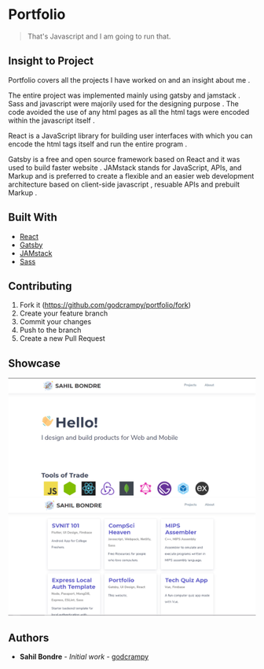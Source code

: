 # Portfolio
> That's Javascript and I am going to run that.

## Insight to Project

Portfolio covers all the projects I have worked on and an insight about me .

The entire project was implemented mainly using gatsby and jamstack . Sass and javascript were majorily used for 
the designing purpose . The code avoided the use of any html pages as all the html tags were encoded within the javascript itself .

React is a JavaScript library for building user interfaces with which you can encode the html tags itself and run the entire program . 

Gatsby is a free and open source framework based on React and it was used to build faster website . JAMstack stands for JavaScript, APIs, and Markup and is preferred to create a flexible and an easier web development architecture based on client-side javascript , resuable APIs and prebuilt Markup .


## Built With

* [React](https://reactjs.org/)
* [Gatsby](https://www.gatsbyjs.org/)
* [JAMstack](https://jamstack.org/)
* [Sass](https://sass-lang.com/)

## Contributing

1. Fork it (<https://github.com/godcrampy/portfolio/fork>)
2. Create your feature branch
3. Commit your changes
4. Push to the branch
5. Create a new Pull Request

## Showcase 
![Portfolio Showcase](website-showcase/front.jpg)
![Portfolio Showcase](website-showcase/page.jpg)

## Authors

* **Sahil Bondre** - *Initial work* - [godcrampy](https://github.com/godcrampy)